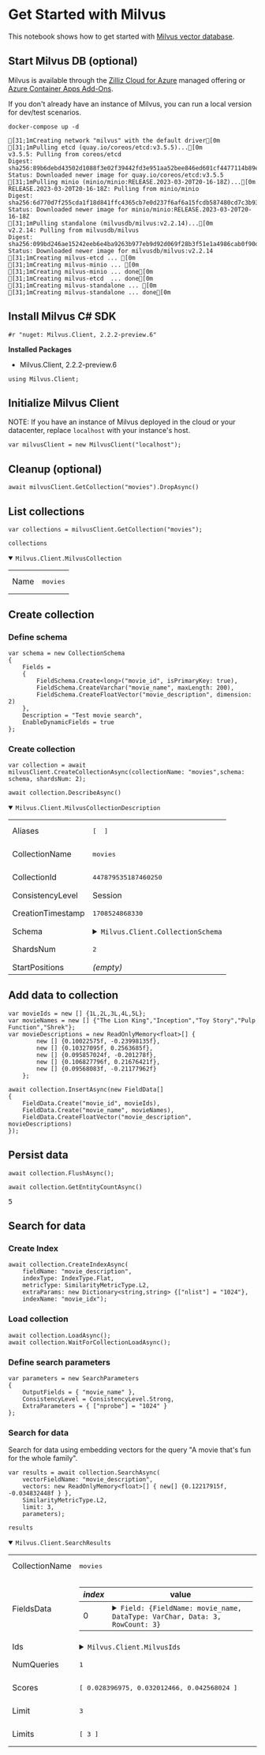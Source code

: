 # Get Started with Milvus

This notebook shows how to get started with [Milvus vector database](https://milvus.io/).

## Start Milvus DB (optional)

Milvus is available through the [Zilliz Cloud for Azure](https://zilliz.com/blog/zilliz-cloud-now-available-on-microsoft-azure) managed offering or [Azure Container Apps Add-Ons](https://learn.microsoft.com/azure/container-apps/services).

If you don't already have an instance of Milvus, you can run a local version for dev/test scenarios.


```polyglot-notebook
docker-compose up -d
```

    [31;1mCreating network "milvus" with the default driver[0m
    [31;1mPulling etcd (quay.io/coreos/etcd:v3.5.5)...[0m
    v3.5.5: Pulling from coreos/etcd
    Digest: sha256:89b6debd43502d1088f3e02f39442fd3e951aa52bee846ed601cf4477114b89e
    Status: Downloaded newer image for quay.io/coreos/etcd:v3.5.5
    [31;1mPulling minio (minio/minio:RELEASE.2023-03-20T20-16-18Z)...[0m
    RELEASE.2023-03-20T20-16-18Z: Pulling from minio/minio
    Digest: sha256:6d770d7f255cda1f18d841ffc4365cb7e0d237f6af6a15fcdb587480cd7c3b93
    Status: Downloaded newer image for minio/minio:RELEASE.2023-03-20T20-16-18Z
    [31;1mPulling standalone (milvusdb/milvus:v2.2.14)...[0m
    v2.2.14: Pulling from milvusdb/milvus
    Digest: sha256:099bd246ae15242eeb6e4ba9263b977eb9d92d069f28b3f51e1a4986cab0f90d
    Status: Downloaded newer image for milvusdb/milvus:v2.2.14
    [31;1mCreating milvus-etcd ... [0m
    [31;1mCreating milvus-minio ... [0m
    [31;1mCreating milvus-minio ... done[0m
    [31;1mCreating milvus-etcd  ... done[0m
    [31;1mCreating milvus-standalone ... [0m
    [31;1mCreating milvus-standalone ... done[0m
    

## Install Milvus C# SDK


```polyglot-notebook
#r "nuget: Milvus.Client, 2.2.2-preview.6"
```


<div><div></div><div></div><div><strong>Installed Packages</strong><ul><li><span>Milvus.Client, 2.2.2-preview.6</span></li></ul></div></div>



```polyglot-notebook
using Milvus.Client;
```

## Initialize Milvus Client

NOTE: If you have an instance of Milvus deployed in the cloud or your datacenter, replace `localhost` with your instance's host.


```polyglot-notebook
var milvusClient = new MilvusClient("localhost");
```

## Cleanup (optional)


```polyglot-notebook
await milvusClient.GetCollection("movies").DropAsync()
```

## List collections


```polyglot-notebook
var collections = milvusClient.GetCollection("movies");
```


```polyglot-notebook
collections
```


<details open="open" class="dni-treeview"><summary><span class="dni-code-hint"><code>Milvus.Client.MilvusCollection</code></span></summary><div><table><thead><tr></tr></thead><tbody><tr><td>Name</td><td><div class="dni-plaintext"><pre>movies</pre></div></td></tr></tbody></table></div></details><style>
.dni-code-hint {
    font-style: italic;
    overflow: hidden;
    white-space: nowrap;
}
.dni-treeview {
    white-space: nowrap;
}
.dni-treeview td {
    vertical-align: top;
    text-align: start;
}
details.dni-treeview {
    padding-left: 1em;
}
table td {
    text-align: start;
}
table tr { 
    vertical-align: top; 
    margin: 0em 0px;
}
table tr td pre 
{ 
    vertical-align: top !important; 
    margin: 0em 0px !important;
} 
table th {
    text-align: start;
}
</style>


## Create collection

### Define schema


```polyglot-notebook
var schema = new CollectionSchema
{
    Fields =
    {
        FieldSchema.Create<long>("movie_id", isPrimaryKey: true),
        FieldSchema.CreateVarchar("movie_name", maxLength: 200),
        FieldSchema.CreateFloatVector("movie_description", dimension: 2)
    },
    Description = "Test movie search",
    EnableDynamicFields = true
};
```

### Create collection


```polyglot-notebook
var collection = await milvusClient.CreateCollectionAsync(collectionName: "movies",schema: schema, shardsNum: 2);
```


```polyglot-notebook
await collection.DescribeAsync()
```


<details open="open" class="dni-treeview"><summary><span class="dni-code-hint"><code>Milvus.Client.MilvusCollectionDescription</code></span></summary><div><table><thead><tr></tr></thead><tbody><tr><td>Aliases</td><td><div class="dni-plaintext"><pre>[  ]</pre></div></td></tr><tr><td>CollectionName</td><td><div class="dni-plaintext"><pre>movies</pre></div></td></tr><tr><td>CollectionId</td><td><div class="dni-plaintext"><pre>447879535187460250</pre></div></td></tr><tr><td>ConsistencyLevel</td><td><span>Session</span></td></tr><tr><td>CreationTimestamp</td><td><div class="dni-plaintext"><pre>1708524868330</pre></div></td></tr><tr><td>Schema</td><td><details class="dni-treeview"><summary><span class="dni-code-hint"><code>Milvus.Client.CollectionSchema</code></span></summary><div><table><thead><tr></tr></thead><tbody><tr><td>Name</td><td><div class="dni-plaintext"><pre>movies</pre></div></td></tr><tr><td>Description</td><td><div class="dni-plaintext"><pre>Test movie search</pre></div></td></tr><tr><td>Fields</td><td><table><thead><tr><th><i>index</i></th><th>value</th></tr></thead><tbody><tr><td>0</td><td><details class="dni-treeview"><summary><span class="dni-code-hint"><code>Milvus.Client.FieldSchema</code></span></summary><div><table><thead><tr></tr></thead><tbody><tr><td>Name</td><td><div class="dni-plaintext"><pre>movie_id</pre></div></td></tr><tr><td>DataType</td><td><span>Int64</span></td></tr><tr><td>IsPrimaryKey</td><td><div class="dni-plaintext"><pre>True</pre></div></td></tr><tr><td>AutoId</td><td><div class="dni-plaintext"><pre>False</pre></div></td></tr><tr><td>IsPartitionKey</td><td><div class="dni-plaintext"><pre>False</pre></div></td></tr><tr><td>Description</td><td><div class="dni-plaintext"><pre></pre></div></td></tr><tr><td>IsDynamic</td><td><div class="dni-plaintext"><pre>False</pre></div></td></tr><tr><td>MaxLength</td><td><div class="dni-plaintext"><pre>&lt;null&gt;</pre></div></td></tr><tr><td>Dimension</td><td><div class="dni-plaintext"><pre>&lt;null&gt;</pre></div></td></tr><tr><td>State</td><td><span>FieldCreated</span></td></tr><tr><td>FieldId</td><td><div class="dni-plaintext"><pre>100</pre></div></td></tr></tbody></table></div></details></td></tr><tr><td>1</td><td><details class="dni-treeview"><summary><span class="dni-code-hint"><code>Milvus.Client.FieldSchema</code></span></summary><div><table><thead><tr></tr></thead><tbody><tr><td>Name</td><td><div class="dni-plaintext"><pre>movie_name</pre></div></td></tr><tr><td>DataType</td><td><span>VarChar</span></td></tr><tr><td>IsPrimaryKey</td><td><div class="dni-plaintext"><pre>False</pre></div></td></tr><tr><td>AutoId</td><td><div class="dni-plaintext"><pre>False</pre></div></td></tr><tr><td>IsPartitionKey</td><td><div class="dni-plaintext"><pre>False</pre></div></td></tr><tr><td>Description</td><td><div class="dni-plaintext"><pre></pre></div></td></tr><tr><td>IsDynamic</td><td><div class="dni-plaintext"><pre>False</pre></div></td></tr><tr><td>MaxLength</td><td><div class="dni-plaintext"><pre>200</pre></div></td></tr><tr><td>Dimension</td><td><div class="dni-plaintext"><pre>&lt;null&gt;</pre></div></td></tr><tr><td>State</td><td><span>FieldCreated</span></td></tr><tr><td>FieldId</td><td><div class="dni-plaintext"><pre>101</pre></div></td></tr></tbody></table></div></details></td></tr><tr><td>2</td><td><details class="dni-treeview"><summary><span class="dni-code-hint"><code>Milvus.Client.FieldSchema</code></span></summary><div><table><thead><tr></tr></thead><tbody><tr><td>Name</td><td><div class="dni-plaintext"><pre>movie_description</pre></div></td></tr><tr><td>DataType</td><td><span>FloatVector</span></td></tr><tr><td>IsPrimaryKey</td><td><div class="dni-plaintext"><pre>False</pre></div></td></tr><tr><td>AutoId</td><td><div class="dni-plaintext"><pre>False</pre></div></td></tr><tr><td>IsPartitionKey</td><td><div class="dni-plaintext"><pre>False</pre></div></td></tr><tr><td>Description</td><td><div class="dni-plaintext"><pre></pre></div></td></tr><tr><td>IsDynamic</td><td><div class="dni-plaintext"><pre>False</pre></div></td></tr><tr><td>MaxLength</td><td><div class="dni-plaintext"><pre>&lt;null&gt;</pre></div></td></tr><tr><td>Dimension</td><td><div class="dni-plaintext"><pre>2</pre></div></td></tr><tr><td>State</td><td><span>FieldCreated</span></td></tr><tr><td>FieldId</td><td><div class="dni-plaintext"><pre>102</pre></div></td></tr></tbody></table></div></details></td></tr></tbody></table></td></tr><tr><td>EnableDynamicFields</td><td><div class="dni-plaintext"><pre>False</pre></div></td></tr></tbody></table></div></details></td></tr><tr><td>ShardsNum</td><td><div class="dni-plaintext"><pre>2</pre></div></td></tr><tr><td>StartPositions</td><td><i>(empty)</i></td></tr></tbody></table></div></details><style>
.dni-code-hint {
    font-style: italic;
    overflow: hidden;
    white-space: nowrap;
}
.dni-treeview {
    white-space: nowrap;
}
.dni-treeview td {
    vertical-align: top;
    text-align: start;
}
details.dni-treeview {
    padding-left: 1em;
}
table td {
    text-align: start;
}
table tr { 
    vertical-align: top; 
    margin: 0em 0px;
}
table tr td pre 
{ 
    vertical-align: top !important; 
    margin: 0em 0px !important;
} 
table th {
    text-align: start;
}
</style>


## Add data to collection


```polyglot-notebook
var movieIds = new [] {1L,2L,3L,4L,5L};
var movieNames = new [] {"The Lion King","Inception","Toy Story","Pulp Function","Shrek"};
var movieDescriptions = new ReadOnlyMemory<float>[] { 
        new [] {0.10022575f, -0.23998135f},
        new [] {0.10327095f, 0.2563685f},
        new [] {0.095857024f, -0.201278f},
        new [] {0.106827796f, 0.21676421f},
        new [] {0.09568083f, -0.21177962f}
    };
```


```polyglot-notebook
await collection.InsertAsync(new FieldData[]
{
    FieldData.Create("movie_id", movieIds),
    FieldData.Create("movie_name", movieNames),
    FieldData.CreateFloatVector("movie_description", movieDescriptions)
});
```

## Persist data


```polyglot-notebook
await collection.FlushAsync();
```


```polyglot-notebook
await collection.GetEntityCountAsync()
```


<div class="dni-plaintext"><pre>5</pre></div><style>
.dni-code-hint {
    font-style: italic;
    overflow: hidden;
    white-space: nowrap;
}
.dni-treeview {
    white-space: nowrap;
}
.dni-treeview td {
    vertical-align: top;
    text-align: start;
}
details.dni-treeview {
    padding-left: 1em;
}
table td {
    text-align: start;
}
table tr { 
    vertical-align: top; 
    margin: 0em 0px;
}
table tr td pre 
{ 
    vertical-align: top !important; 
    margin: 0em 0px !important;
} 
table th {
    text-align: start;
}
</style>


## Search for data

### Create Index


```polyglot-notebook
await collection.CreateIndexAsync(
    fieldName: "movie_description", 
    indexType: IndexType.Flat, 
    metricType: SimilarityMetricType.L2, 
    extraParams: new Dictionary<string,string> {["nlist"] = "1024"}, 
    indexName: "movie_idx");
```

### Load collection


```polyglot-notebook
await collection.LoadAsync();
await collection.WaitForCollectionLoadAsync();
```

### Define search parameters


```polyglot-notebook
var parameters = new SearchParameters
{
    OutputFields = { "movie_name" },
    ConsistencyLevel = ConsistencyLevel.Strong,
    ExtraParameters = { ["nprobe"] = "1024" }
};
```

### Search for data

Search for data using embedding vectors for the query "A movie that's fun for the whole family".


```polyglot-notebook
var results = await collection.SearchAsync(
    vectorFieldName: "movie_description",
    vectors: new ReadOnlyMemory<float>[] { new[] {0.12217915f, -0.034832448f } },
    SimilarityMetricType.L2,
    limit: 3,
    parameters);
```


```polyglot-notebook
results
```


<details open="open" class="dni-treeview"><summary><span class="dni-code-hint"><code>Milvus.Client.SearchResults</code></span></summary><div><table><thead><tr></tr></thead><tbody><tr><td>CollectionName</td><td><div class="dni-plaintext"><pre>movies</pre></div></td></tr><tr><td>FieldsData</td><td><table><thead><tr><th><i>index</i></th><th>value</th></tr></thead><tbody><tr><td>0</td><td><details class="dni-treeview"><summary><span class="dni-code-hint"><code>Field: {FieldName: movie_name, DataType: VarChar, Data: 3, RowCount: 3}</code></span></summary><div><table><thead><tr></tr></thead><tbody><tr><td>Data</td><td><div class="dni-plaintext"><pre>[ Toy Story, Shrek, The Lion King ]</pre></div></td></tr><tr><td>RowCount</td><td><div class="dni-plaintext"><pre>3</pre></div></td></tr><tr><td>FieldName</td><td><div class="dni-plaintext"><pre>movie_name</pre></div></td></tr><tr><td>FieldId</td><td><div class="dni-plaintext"><pre>0</pre></div></td></tr><tr><td>DataType</td><td><span>VarChar</span></td></tr><tr><td>IsDynamic</td><td><div class="dni-plaintext"><pre>False</pre></div></td></tr></tbody></table></div></details></td></tr></tbody></table></td></tr><tr><td>Ids</td><td><details class="dni-treeview"><summary><span class="dni-code-hint"><code>Milvus.Client.MilvusIds</code></span></summary><div><table><thead><tr></tr></thead><tbody><tr><td>LongIds</td><td><div class="dni-plaintext"><pre>[ 3, 5, 1 ]</pre></div></td></tr><tr><td>StringIds</td><td><div class="dni-plaintext"><pre>&lt;null&gt;</pre></div></td></tr></tbody></table></div></details></td></tr><tr><td>NumQueries</td><td><div class="dni-plaintext"><pre>1</pre></div></td></tr><tr><td>Scores</td><td><div class="dni-plaintext"><pre>[ 0.028396975, 0.032012466, 0.042568024 ]</pre></div></td></tr><tr><td>Limit</td><td><div class="dni-plaintext"><pre>3</pre></div></td></tr><tr><td>Limits</td><td><div class="dni-plaintext"><pre>[ 3 ]</pre></div></td></tr></tbody></table></div></details><style>
.dni-code-hint {
    font-style: italic;
    overflow: hidden;
    white-space: nowrap;
}
.dni-treeview {
    white-space: nowrap;
}
.dni-treeview td {
    vertical-align: top;
    text-align: start;
}
details.dni-treeview {
    padding-left: 1em;
}
table td {
    text-align: start;
}
table tr { 
    vertical-align: top; 
    margin: 0em 0px;
}
table tr td pre 
{ 
    vertical-align: top !important; 
    margin: 0em 0px !important;
} 
table th {
    text-align: start;
}
</style>


##
